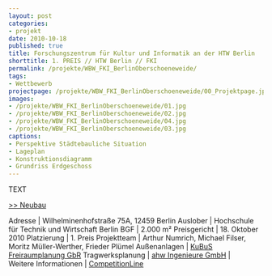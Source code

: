 ```yaml
---
layout: post
categories:
- projekt
date: 2010-10-18
published: true
title: Forschungszentrum für Kultur und Informatik an der HTW Berlin
shorttitle: 1. PREIS // HTW Berlin // FKI
permalink: /projekte/WBW_FKI_BerlinOberschoeneweide/
tags: 
- Wettbewerb
projectpage: /projekte/WBW_FKI_BerlinOberschoeneweide/00_Projektpage.jpg
images:
- /projekte/WBW_FKI_BerlinOberschoeneweide/01.jpg
- /projekte/WBW_FKI_BerlinOberschoeneweide/02.jpg
- /projekte/WBW_FKI_BerlinOberschoeneweide/04.jpg
- /projekte/WBW_FKI_BerlinOberschoeneweide/03.jpg
captions:
- Perspektive Städtebauliche Situation
- Lageplan
- Konstruktionsdiagramm
- Grundriss Erdgeschoss
---
```

TEXT 

[\>> Neubau](../projekte/FKI_BerlinOberschoeneweide/)

Adresse			    |	Wilhelminenhofstraße 75A, 12459 Berlin 
Auslober		    |	Hochschule für Technik und Wirtschaft Berlin 
BGF				    |	2.000 m² 
Preisgericht		|	18. Oktober 2010
Platzierung			|	1. Preis
Projektteam			|	Arthur Numrich, Michael Filser, Moritz Müller-Werther, Frieder Plümel 
Außenanlagen		|	[KuBuS Freiraumplanung GbR](http://www.kubus-freiraum.de)
Tragwerksplanung    |   [ahw Ingenieure GmbH](http://www.ahw-ing.com)
                            |    
Weitere Informationen       |   [CompetitionLine](https://www.competitionline.com/de/ergebnisse/44770)
